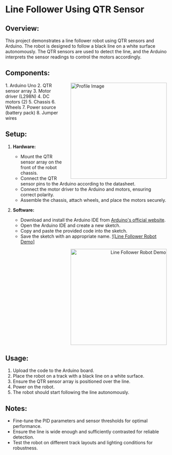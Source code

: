 # Line Follower Using QTR Sensor

## Overview:

This project demonstrates a line follower robot using QTR sensors and Arduino. The robot is designed to follow a black line on a white surface autonomously. The QTR sensors are used to detect the line, and the Arduino interprets the sensor readings to control the motors accordingly.

## Components:
<img src="https://github.com/sohailaesmat14/Line-Follower-using-QTR-sensor-/assets/170406386/dcf51759-6784-4252-8d81-fc8e6392ce31" alt="Profile Image" align="right" width="300" style="margin-left: 20px;">
1. Arduino Uno
2. QTR sensor array
3. Motor driver (L298N)
4. DC motors (2)
5. Chassis
6. Wheels
7. Power source (battery pack)
8. Jumper wires

## Setup:

1. **Hardware:**
   - Mount the QTR sensor array on the front of the robot chassis.
   - Connect the QTR sensor pins to the Arduino according to the datasheet.
   - Connect the motor driver to the Arduino and motors, ensuring correct polarity.
   - Assemble the chassis, attach wheels, and place the motors securely.

2. **Software:**
   - Download and install the Arduino IDE from [Arduino's official website](https://www.arduino.cc/en/software).
   - Open the Arduino IDE and create a new sketch.
   - Copy and paste the provided code into the sketch.
   - Save the sketch with an appropriate name.
[![Line Follower Robot Demo]]()

<p align="right">
  <a href="https://github.com/sohailaesmat14/Line-Follower-using-QTR-sensor-/assets/170406386/9857390b-2b0a-4e13-9e81-1838edcc4663">
    <img src="https://github.com/sohailaesmat14/Line-Follower-using-QTR-sensor-/assets/170406386/830a2e44-ac53-4729-926f-be385d65b813)" alt="Line Follower Robot Demo" width="300"/>
  </a>
</p>


## Usage:

1. Upload the code to the Arduino board.
2. Place the robot on a track with a black line on a white surface.
3. Ensure the QTR sensor array is positioned over the line.
4. Power on the robot.
5. The robot should start following the line autonomously.

## Notes:

- Fine-tune the PID parameters and sensor thresholds for optimal performance.
- Ensure the line is wide enough and sufficiently contrasted for reliable detection.
- Test the robot on different track layouts and lighting conditions for robustness.
